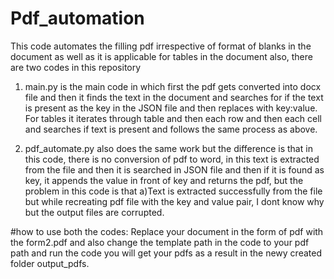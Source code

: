 # Pdf_automation
This code automates the filling pdf irrespective of format of blanks in the document as well as it is applicable for tables in the document also, there are two codes in this repository
1) main.py is the main code in which first the pdf gets converted into docx file and then it finds the text in the document and searches for if the text is present as the key in the JSON file and then replaces with key:value. For tables it iterates through table and then each row and then each cell and searches if text is present and follows the same process as above.
   
2) pdf_automate.py also does the same work but the difference is that in this code, there is no conversion of pdf to word, in this text is extracted from the file and then it is searched in JSON file and then if it is found as key, it appends the value in front of key and returns the pdf, but the problem in this code is that
a)Text is extracted successfully from the file but while recreating pdf file with the key and value pair, I dont know why but the output files are corrupted.

 #how to use both the codes: 
Replace your document in the form of pdf with the form2.pdf and also change the template path in the code to your pdf path and run the code you will get your pdfs as a result in the newy created folder output_pdfs.
